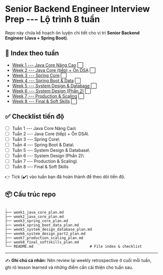 # Senior Backend Engineer Interview Prep --- Lộ trình 8 tuần

Repo này chứa kế hoạch ôn luyện chi tiết cho vị trí **Senior Backend
Engineer (Java + Spring Boot)**.

## 📖 Index theo tuần

-   [Week 1 --- Java Core Nâng
    Cao](week1_java_core_plan.md) ⬜
-   [Week 2 --- Java Core (tiếp) + Ôn DSA](week2_java_core_plan.md) ⬜
-   [Week 3 --- Spring Core](week3_spring_core_plan.md) ⬜
-   [Week 4 --- Spring Boot & Data](week4_spring_boot_data_plan.md) ⬜
-   [Week 5 --- System Design &
    Database](week5_system_design_database_plan.md) ⬜
-   [Week 6 --- System Design (Phần
    2)](week6_system_design_part2_plan.md) ⬜
-   [Week 7 --- Production & Scaling](week7_production_scaling_plan.md)
    ⬜
-   [Week 8 --- Final & Soft Skills](week8_final_softskills_plan.md) ⬜

## ✅ Checklist tiến độ

-   [ ] Tuần 1 --- Java Core Nâng Cao\
-   [ ] Tuần 2 --- Java Core (tiếp) + Ôn DSA\
-   [ ] Tuần 3 --- Spring Core\
-   [ ] Tuần 4 --- Spring Boot & Data\
-   [ ] Tuần 5 --- System Design & Database\
-   [ ] Tuần 6 --- System Design (Phần 2)\
-   [ ] Tuần 7 --- Production & Scaling\
-   [ ] Tuần 8 --- Final & Soft Skills

👉 Tick (✔️) vào tuần bạn đã hoàn thành để theo dõi tiến độ.

## 📦 Cấu trúc repo

    .
    ├── week1_java_core_plan.md
    ├── week2_java_core_plan.md
    ├── week3_spring_core_plan.md
    ├── week4_spring_boot_data_plan.md
    ├── week5_system_design_database_plan.md
    ├── week6_system_design_part2_plan.md
    ├── week7_production_scaling_plan.md
    ├── week8_final_softskills_plan.md
    └── README.md                          # File index & checklist

------------------------------------------------------------------------

✍️ **Ghi chú cá nhân:** Nên review lại weekly retrospective ở cuối mỗi
tuần, ghi rõ lesson learned và những điểm cần cải thiện cho tuần sau.
